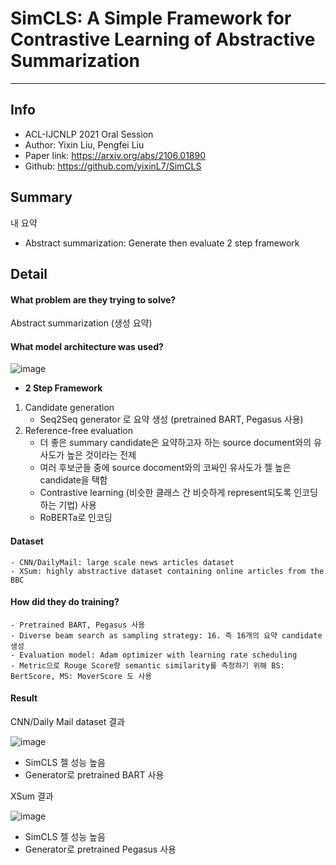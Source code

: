 # SimCLS: A Simple Framework for Contrastive Learning of Abstractive Summarization

***

## Info
- ACL-IJCNLP 2021 Oral Session
- Author: Yixin Liu, Pengfei Liu
- Paper link: https://arxiv.org/abs/2106.01890
- Github: https://github.com/yixinL7/SimCLS

## Summary
내 요약
- Abstract summarization: Generate then evaluate 2 step framework

## Detail

#### What problem are they trying to solve?
Abstract summarization (생성 요약)


#### What model architecture was used?
![image](https://user-images.githubusercontent.com/56949426/129464478-b1111499-c2a9-429f-a4a3-f47e1d6907f1.png)

- **2 Step Framework**
1. Candidate generation 
	- Seq2Seq generator 로 요약 생성 (pretrained BART, Pegasus 사용)
2. Reference-free evaluation
	- 더 좋은 summary candidate은 요약하고자 하는 source document와의 유사도가 높은 것이라는 전제
	- 여러 후보군들 중에 source docoment와의 코싸인 유사도가 젤 높은 candidate을 택함
	- Contrastive learning (비슷한 클래스 간 비슷하게 represent되도록 인코딩하는 기법) 사용
	- RoBERTa로 인코딩

#### Dataset
	- CNN/DailyMail: large scale news articles dataset
	- XSum: highly abstractive dataset containing online articles from the BBC

#### How did they do training?
	- Pretrained BART, Pegasus 사용
	- Diverse beam search as sampling strategy: 16. 즉 16개의 요약 candidate 생성
	- Evaluation model: Adam optimizer with learning rate scheduling
	- Metric으로 Rouge Score랑 semantic similarity를 측정하기 위해 BS: BertScore, MS: MoverScore 도 사용

#### Result
CNN/Daily Mail dataset 결과

![image](https://user-images.githubusercontent.com/56949426/129464598-136fbb04-5e44-4922-abd6-12dbbc1d0dc9.png)

- SimCLS 젤 성능 높음
- Generator로 pretrained BART 사용


XSum 결과

![image](https://user-images.githubusercontent.com/56949426/129464627-286bba70-8050-43df-ad19-e6b44538c0eb.png)

- SimCLS 젤 성능 높음
- Generator로 pretrained Pegasus 사용

